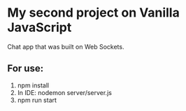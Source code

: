 # My second project on Vanilla JavaScript
Chat app that was built on Web Sockets. 


## For use:
1. npm install
2. In IDE: nodemon server/server.js
3. npm run start 
